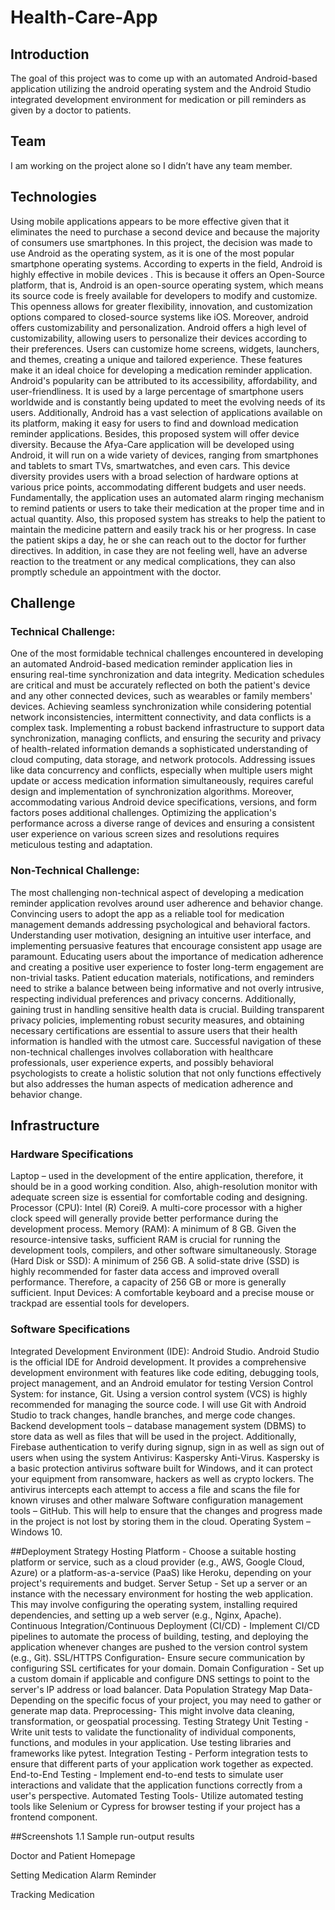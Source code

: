 # Health-Care-App

## Introduction
The goal of this project was to come up with an automated Android-based application utilizing the android operating system and the Android Studio integrated development environment for medication or pill reminders as given by a doctor to patients.

## Team
I am working on the project alone so I didn’t have any team member.

## Technologies
Using mobile applications appears to be more effective given that it eliminates the need to purchase a second device and because the majority of consumers use smartphones. In this project, the decision was made to use Android as the operating system, as it is one of the most popular smartphone operating systems. According to experts in the field, Android is highly effective in mobile devices . This is because it offers an Open-Source platform, that is, Android is an open-source operating system, which means its source code is freely available for developers to modify and customize. This openness allows for greater flexibility, innovation, and customization options compared to closed-source systems like iOS. Moreover, android offers customizability and personalization. Android offers a high level of customizability, allowing users to personalize their devices according to their preferences. Users can customize home screens, widgets, launchers, and themes, creating a unique and tailored experience. These features make it an ideal choice for developing a medication reminder application.
Android's popularity can be attributed to its accessibility, affordability, and user-friendliness. It is used by a large percentage of smartphone users worldwide and is constantly being updated to meet the evolving needs of its users. Additionally, Android has a vast selection of applications available on its platform, making it easy for users to find and download medication reminder applications. Besides, this proposed system will offer device diversity. Because the Afya-Care application will be developed using Android, it will run on a wide variety of devices, ranging from smartphones and tablets to smart TVs, smartwatches, and even cars. This device diversity provides users with a broad selection of hardware options at various price points, accommodating different budgets and user needs. Fundamentally, the application uses an automated alarm ringing mechanism to remind patients or users to take their medication at the proper time and in actual quantity. Also, this proposed system has streaks to help the patient to maintain the medicine pattern and easily track his or her progress. In case the patient skips a day, he or she can reach out to the doctor for further directives. In addition, in case they are not feeling well, have an adverse reaction to the treatment or any medical complications, they can also promptly schedule an appointment with the doctor.

## Challenge
### Technical Challenge:
One of the most formidable technical challenges encountered in developing an automated Android-based medication reminder application lies in ensuring real-time synchronization and data integrity. Medication schedules are critical and must be accurately reflected on both the patient's device and any other connected devices, such as wearables or family members' devices. Achieving seamless synchronization while considering potential network inconsistencies, intermittent connectivity, and data conflicts is a complex task.
Implementing a robust backend infrastructure to support data synchronization, managing conflicts, and ensuring the security and privacy of health-related information demands a sophisticated understanding of cloud computing, data storage, and network protocols. Addressing issues like data concurrency and conflicts, especially when multiple users might update or access medication information simultaneously, requires careful design and implementation of synchronization algorithms.
Moreover, accommodating various Android device specifications, versions, and form factors poses additional challenges. Optimizing the application's performance across a diverse range of devices and ensuring a consistent user experience on various screen sizes and resolutions requires meticulous testing and adaptation.

### Non-Technical Challenge:
The most challenging non-technical aspect of developing a medication reminder application revolves around user adherence and behavior change. Convincing users to adopt the app as a reliable tool for medication management demands addressing psychological and behavioral factors.
Understanding user motivation, designing an intuitive user interface, and implementing persuasive features that encourage consistent app usage are paramount. Educating users about the importance of medication adherence and creating a positive user experience to foster long-term engagement are non-trivial tasks. Patient education materials, notifications, and reminders need to strike a balance between being informative and not overly intrusive, respecting individual preferences and privacy concerns.
Additionally, gaining trust in handling sensitive health data is crucial. Building transparent privacy policies, implementing robust security measures, and obtaining necessary certifications are essential to assure users that their health information is handled with the utmost care.
Successful navigation of these non-technical challenges involves collaboration with healthcare professionals, user experience experts, and possibly behavioral psychologists to create a holistic solution that not only functions effectively but also addresses the human aspects of medication adherence and behavior change.

## Infrastructure
### Hardware Specifications
Laptop – used in the development of the entire application, therefore, it should be in a good working condition. Also, ahigh-resolution monitor with adequate screen size is essential for comfortable coding and designing.
Processor (CPU): Intel (R) Corei9. A multi-core processor with a higher clock speed will generally provide better performance during the development process.
Memory (RAM): A minimum of 8 GB. Given the resource-intensive tasks, sufficient RAM is crucial for running the development tools, compilers, and other software simultaneously.
Storage (Hard Disk or SSD): A minimum of 256 GB. A solid-state drive (SSD) is highly recommended for faster data access and improved overall performance. Therefore, a capacity of 256 GB or more is generally sufficient.
Input Devices: A comfortable keyboard and a precise mouse or trackpad are essential tools for developers.

### Software Specifications
Integrated Development Environment (IDE): Android Studio. Android Studio is the official IDE for Android development. It provides a comprehensive development environment with features like code editing, debugging tools, project management, and an Android emulator for testing
Version Control System: for instance, Git. Using a version control system (VCS) is highly recommended for managing the source code. I will use Git with Android Studio to track changes, handle branches, and merge code changes.
Backend development tools – database management system (DBMS) to store data as well as files that will be used in the project. Additionally, Firebase authentication to verify during signup, sign in as well as sign out of users when using the system
Antivirus: Kaspersky Anti-Virus. Kaspersky is a basic protection antivirus software built for Windows, and it can protect your equipment from ransomware, hackers as well as crypto lockers. The antivirus intercepts each attempt to access a file and scans the file for known viruses and other malware
Software configuration management tools – GitHub. This will help to ensure that the changes and progress made in the project is not lost by storing them in the cloud.
Operating System – Windows 10.

##Deployment Strategy
Hosting Platform - Choose a suitable hosting platform or service, such as a cloud provider (e.g., AWS, Google Cloud, Azure) or a platform-as-a-service (PaaS) like Heroku, depending on your project's requirements and budget.
Server Setup - Set up a server or an instance with the necessary environment for hosting the web application. This may involve configuring the operating system, installing required dependencies, and setting up a web server (e.g., Nginx, Apache).
Continuous Integration/Continuous Deployment (CI/CD) - Implement CI/CD pipelines to automate the process of building, testing, and deploying the application whenever changes are pushed to the version control system (e.g., Git).
SSL/HTTPS Configuration- Ensure secure communication by configuring SSL certificates for your domain.
Domain Configuration - Set up a custom domain if applicable and configure DNS settings to point to the server's IP address or load balancer.
Data Population Strategy
Map Data- Depending on the specific focus of your project, you may need to gather or generate map data.
Preprocessing- This might involve data cleaning, transformation, or geospatial processing.
Testing Strategy
Unit Testing - Write unit tests to validate the functionality of individual components, functions, and modules in your application. Use testing libraries and frameworks like pytest.
Integration Testing - Perform integration tests to ensure that different parts of your application work together as expected.
End-to-End Testing - Implement end-to-end tests to simulate user interactions and validate that the application functions correctly from a user's perspective.
Automated Testing Tools- Utilize automated testing tools like Selenium or Cypress for browser testing if your project has a frontend component.


##Screenshots
1.1  Sample run-output results
     	
  
Doctor and Patient Homepage
 

Setting Medication Alarm Reminder
 

Tracking Medication









